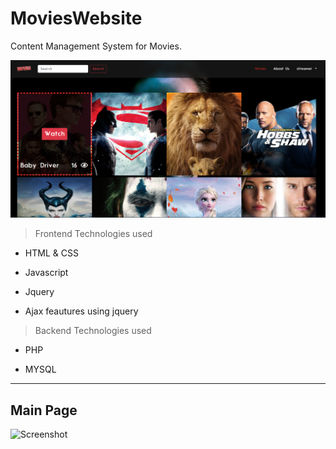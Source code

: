# MoviesWebsite

Content Management System for Movies.

![Screenshot](Untitled.png)

>Frontend Technologies used

- HTML & CSS

- Javascript

- Jquery 

- Ajax feautures using jquery

>Backend Technologies used

- PHP

- MYSQL

---

## Main Page

![Screenshot](mainpage.gif)
